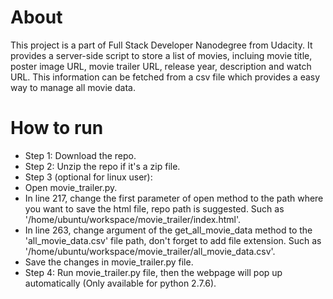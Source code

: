 # About

This project is a part of Full Stack Developer Nanodegree from Udacity.
It provides a server-side script to store a list of movies, incluing movie title, poster image URL, movie trailer URL, release year, description and watch URL.
This information can be fetched from a csv file which provides a easy way to manage all movie data.

# How to run


 * Step 1: Download the repo.
 * Step 2: Unzip the repo if it's a zip file. 
 * Step 3 (optional for linux user):  
  * Open movie_trailer.py.
  * In line 217, change the first parameter of open method to the path where you want to save the html file, repo path is suggested. Such as '/home/ubuntu/workspace/movie_trailer/index.html'.
  * In line 263, change argument of the get_all_movie_data method to the 'all_movie_data.csv' file path, don't forget to add file extension. Such as '/home/ubuntu/workspace/movie_trailer/all_movie_data.csv'.
  * Save the changes in movie_trailer.py file.
 * Step 4: Run movie_trailer.py file, then the webpage will pop up automatically (Only available for python 2.7.6).
